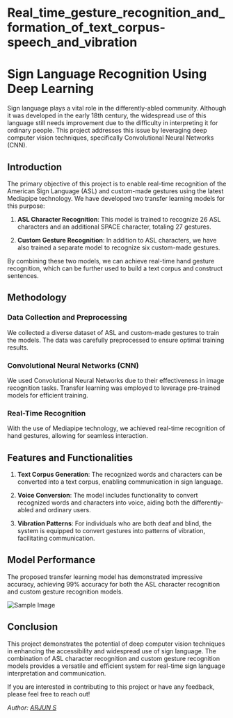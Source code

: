 # Real_time_gesture_recognition_and_formation_of_text_corpus-speech_and_vibration

# Sign Language Recognition Using Deep Learning

Sign language plays a vital role in the differently-abled community. Although it was developed in the early 18th century, the widespread use of this language still needs improvement due to the difficulty in interpreting it for ordinary people. This project addresses this issue by leveraging deep computer vision techniques, specifically Convolutional Neural Networks (CNN).

## Introduction

The primary objective of this project is to enable real-time recognition of the American Sign Language (ASL) and custom-made gestures using the latest Mediapipe technology. We have developed two transfer learning models for this purpose:

1. **ASL Character Recognition**: This model is trained to recognize 26 ASL characters and an additional SPACE character, totaling 27 gestures.

2. **Custom Gesture Recognition**: In addition to ASL characters, we have also trained a separate model to recognize six custom-made gestures.

By combining these two models, we can achieve real-time hand gesture recognition, which can be further used to build a text corpus and construct sentences.

## Methodology

### Data Collection and Preprocessing

We collected a diverse dataset of ASL and custom-made gestures to train the models. The data was carefully preprocessed to ensure optimal training results.

### Convolutional Neural Networks (CNN)

We used Convolutional Neural Networks due to their effectiveness in image recognition tasks. Transfer learning was employed to leverage pre-trained models for efficient training.

### Real-Time Recognition

With the use of Mediapipe technology, we achieved real-time recognition of hand gestures, allowing for seamless interaction.

## Features and Functionalities

1. **Text Corpus Generation**: The recognized words and characters can be converted into a text corpus, enabling communication in sign language.

2. **Voice Conversion**: The model includes functionality to convert recognized words and characters into voice, aiding both the differently-abled and ordinary users.

3. **Vibration Patterns**: For individuals who are both deaf and blind, the system is equipped to convert gestures into patterns of vibration, facilitating communication.

## Model Performance

The proposed transfer learning model has demonstrated impressive accuracy, achieving 99% accuracy for both the ASL character recognition and custom gesture recognition models.

![Sample Image](project_poster_group8_page-0001.jpg)

## Conclusion

This project demonstrates the potential of deep computer vision techniques in enhancing the accessibility and widespread use of sign language. The combination of ASL character recognition and custom gesture recognition models provides a versatile and efficient system for real-time sign language interpretation and communication.

If you are interested in contributing to this project or have any feedback, please feel free to reach out!

*Author: [ARJUN S](https://github.com/arjunaju123)*
